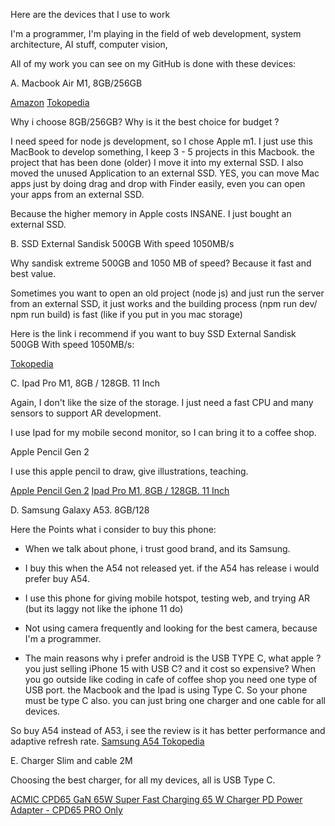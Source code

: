 
Here are the devices that I use to work

I'm a programmer, I'm playing in the field of web development, system architecture, AI stuff, computer vision,

All of my work you can see on my GitHub is done with these devices:

A. Macbook Air M1, 8GB/256GB

[Amazon](https://amzn.to/3RI5iBu)
[Tokopedia](https://tokopedia.link/ae1eIawuwFb)

Why i choose 8GB/256GB? Why is it the best choice for budget ?

I need speed for node js development, so I chose Apple m1.
I just use this MacBook to develop something, I keep 3 - 5 projects in this Macbook. the project that has been done (older) I move it into my external SSD.
I also moved the unused Application to an external SSD. YES, you can move Mac apps just by doing drag and drop with Finder easily, even you can open your apps from an external SSD.

Because the higher memory in Apple costs INSANE. I just bought an external SSD.

B. SSD External Sandisk 500GB With speed 1050MB/s

Why sandisk extreme 500GB and 1050 MB of speed?
Because it fast and best value.

Sometimes you want to open an old project (node js) and just run the server from an external SSD, it just works and the building process (npm run dev/ npm run build) is fast (like if you put in you mac storage)

Here is the link i recommend if you want to buy SSD External Sandisk 500GB With speed 1050MB/s:

[Tokopedia](https://tokopedia.link/tLd5tVZswFb)

C. Ipad Pro M1, 8GB / 128GB. 11 Inch

Again, I don't like the size of the storage. I just need a fast CPU and many sensors to support AR development.

I use Ipad for my mobile second monitor, so I can bring it to a coffee shop.

Apple Pencil Gen 2

I use this apple pencil to draw, give illustrations, teaching.

[Apple Pencil Gen 2](https://tokopedia.link/lOJxz9owwFb)
[Ipad Pro M1, 8GB / 128GB. 11 Inch](https://tokopedia.link/bAMr766vwFb)

D. Samsung Galaxy A53. 8GB/128

Here the Points what i consider to buy this phone:

- When we talk about phone, i trust good brand, and its Samsung.

- I buy this when the A54 not released yet. if the A54 has release i would prefer buy A54.

- I use this phone for giving mobile hotspot, testing web, and trying AR (but its laggy not like the iphone 11 do)

- Not using camera frequently and looking for the best camera, because I'm a programmer.

- The main reasons why i prefer android is the USB TYPE C, what apple ? you just selling iPhone 15 with USB C? and it cost so expensive?
  When you go outside like coding in cafe of coffee shop you need one type of USB port. the Macbook and the Ipad is using Type C.
  So your phone must be type C also. you can just bring one charger and one cable for all devices.

So buy A54 instead of A53, i see the review is it has better performance and adaptive refresh rate.
[Samsung A54 Tokopedia](https://tokopedia.link/oWqTJmUO0Eb)

E. Charger Slim and cable 2M

Choosing the best charger, for all my devices, all is USB Type C.

[ACMIC CPD65 GaN 65W Super Fast Charging 65 W Charger PD Power Adapter - CPD65 PRO Only](https://tokopedia.link/YK2NXKxwwFb)


